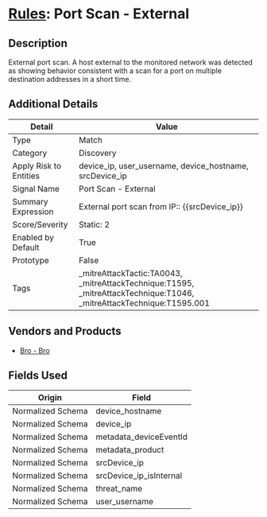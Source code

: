 # [Rules](README.md): Port Scan - External

## Description
External port scan. A host external to the monitored network was detected as showing behavior consistent with a scan for a port on multiple destination addresses in a short time.

## Additional Details
|Detail|Value|
|----|----|
|Type|Match|
|Category|Discovery|
|Apply Risk to Entities|device_ip, user_username, device_hostname, srcDevice_ip|
|Signal Name|Port Scan - External|
|Summary Expression|External port scan from IP:: {{srcDevice_ip}}|
|Score/Severity|Static: 2|
|Enabled by Default|True|
|Prototype|False|
|Tags|_mitreAttackTactic:TA0043, _mitreAttackTechnique:T1595, _mitreAttackTechnique:T1046, _mitreAttackTechnique:T1595.001|
## Vendors and Products
- [Bro - Bro](../products/37C866BF-72E1-470A-9072-EDB908F56951.md)


## Fields Used

|Origin|Field|
|----|----|
|Normalized Schema|device_hostname|
|Normalized Schema|device_ip|
|Normalized Schema|metadata_deviceEventId|
|Normalized Schema|metadata_product|
|Normalized Schema|srcDevice_ip|
|Normalized Schema|srcDevice_ip_isInternal|
|Normalized Schema|threat_name|
|Normalized Schema|user_username|


